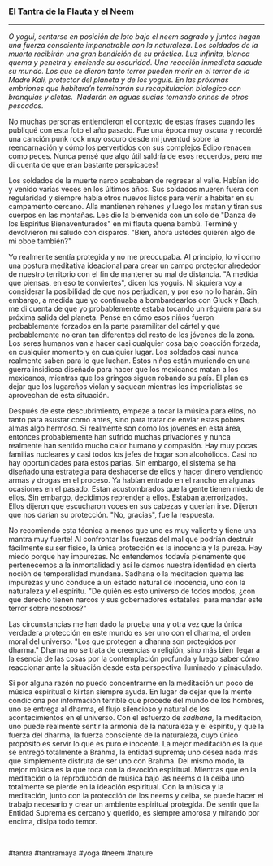 ###   El Tantra de la Flauta y el Neem

---
<em>O yogui, sentarse en posición de loto bajo el neem sagrado y juntos hagan una fuerza consciente impenetrable con la naturaleza. Los soldados de la muerte recibirán una gran bendición de su práctica. Luz infinita, blanca quema y penetra y enciende su oscuridad. Una reacción inmediata sacude su mundo. Los que se dieron tanto terror pueden morir en el terror de la Madre Kali, protector del planeta y de los yoguis. En las próximas embriones que habitara’n terminarán su recapitulación biologico con branquias y aletas.  Nadarán en aguas sucias tomando orines de otros pescados.</em>

No muchas personas entiendieron el contexto de estas frases cuando les publiqué con esta foto el año pasado. Fue una época muy oscura y recordé una canción punk rock muy oscuro desde mi juventud sobre la reencarnación y cómo los pervertidos con sus complejos Edipo renacen como peces. Nunca pensé que algo útil saldría de esos recuerdos, pero me di cuenta de que eran bastante perspicaces!

Los soldados de la muerte narco acababan de regresar al valle. Habían ido y venido varias veces en los últimos años. Sus soldados mueren fuera con regularidad y siempre había otros nuevos listos para venir a habitar en su campamento cercano. Alla mantienen rehenes y luego los matan y tiran sus cuerpos en las montañas. Les dio la bienvenida con un solo de "Danza de los Espíritus Bienaventurados" en mi flauta quena bambú. Terminé y devolvieron mi saludo con disparos. "Bien, ahora ustedes quieren algo de mi oboe también?"

Yo realmente sentía protegida y no me preocupaba. Al principio, lo vi como una postura meditativa ideacional para crear un campo protector alrededor de nuestro territorio con el fin de mantener su mal de distancia. "A medida que piensas, en eso te conviertes", dicen los yoguis. Ni siquiera voy a considerar la posibilidad de que nos perjudican, y por eso no lo harán. Sin embargo, a medida que yo continuaba a bombardearlos con Gluck y Bach, me di cuenta de que yo probablemente estaba tocando un réquiem para su próxima salida del planeta. Pensé en cómo esos niños fueron probablemente forzados en la parte paramilitar del cártel y que probablemente no eran tan diferentes del resto de los jóvenes de la zona. Los seres humanos van a hacer casi cualquier cosa bajo coacción forzada, en cualquier momento y en cualquier lugar. Los soldados casi nunca realmente saben para lo que luchan. Estos niños están muriendo en una guerra insidiosa diseñado para hacer que los mexicanos matan a los mexicanos, mientras que los gringos siguen robando su país. El plan es dejar que los lugareños violan y saquean mientras los imperialistas se aprovechan de esta situación.

Después de este descubrimiento, empeze a tocar la música para ellos, no tanto para asustar como antes, sino para tratar de enviar estas pobres almas algo hermoso. Si realmente son como los jóvenes en esta área, entonces probablemente han sufrido muchas privaciones y nunca realmente han sentido mucho calor humano y compasión. Hay muy pocas familias nucleares y casi todos los jefes de hogar son alcohólicos. Casi no hay oportunidades para estos parias. Sin embargo, el sistema se ha diseñado una estrategia para deshacerse de ellos y hacer dinero vendiendo armas y drogas en el proceso. Ya habían entrado en el rancho en algunas ocasiones en el pasado. Estan acustombrados que la gente tienen miedo de ellos. Sin embargo, decidimos reprender a ellos. Estaban aterrorizados. Ellos dijeron que escucharon voces en sus cabezas y querían irse. Dijeron que nos darían su protección. "No, gracias", fue la respuesta.

No recomiendo esta técnica a menos que uno es muy valiente y tiene una mantra muy fuerte! Al confrontar las fuerzas del mal que podrían destruir fácilmente su ser físico, la única protección es la inocencia y la pureza. Hay miedo porque hay impurezas. No entendemos todavía plenamente que pertenecemos a la inmortalidad y así le damos nuestra identidad en cierta noción de temporalidad mundana. Sadhana o la meditación quema las impurezas y uno conduce a un estado natural de inocencia, uno con la naturaleza y el espíritu. "De quién es esto universo de todos modos, ¿con qué derecho tienen narcos y sus gobernadores estatales  para mandar este terror sobre nosotros?"

Las circunstancias me han dado la prueba una y otra vez que la única verdadera protección en este mundo es ser uno con el dharma, el orden moral del universo. "Los que protegen a dharma son protegidos por dharma." Dharma no se trata de creencias o religión, sino más bien llegar a la esencia de las cosas por la contemplación profunda y luego saber cómo reaccionar ante la situación desde esta perspectiva iluminado y pináculado.

Si por alguna razón no puedo concentrarme en la meditación un poco de música espiritual o kiirtan siempre ayuda. En lugar de dejar que la mente condiciona por información terrible que procede del mundo de los hombres, uno se entrega al dharma, el flujo silencioso y natural de los acontecimientos en el universo. Con el esfuerzo de <em>sadhana, </em>la meditacion, uno puede realmente sentir la armonía de la naturaleza y el espíritu, y que la fuerza del dharma, la fuerza consciente de la naturaleza, cuyo único propósito es servir lo que es puro e inocente. La mejor meditación es la que se entregó totalmente a Brahma, la entidad suprema; uno desea nada más que simplemente disfruta de ser uno con Brahma. Del mismo modo, la mejor música es la que toca con la devoción espiritual. Mientras que en la meditación o la reproducción de música bajo las neems o la ceiba uno totalmente se pierde en la ideación espiritual. Con la música y la meditación, junto con la protección de los neems y ceiba, se puede hacer el trabajo necesario y crear un ambiente espiritual protegida. De sentir que la Entidad Suprema es cercano y querido, es siempre amorosa y mirando por encima, disipa todo temor.

&nbsp;

#tantra #tantramaya #yoga #neem #nature
